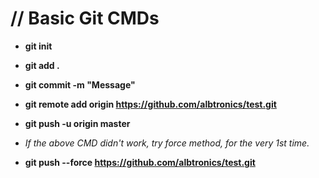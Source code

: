 # // Basic Git CMDs

- **git init**
- **git add .**
- **git commit -m "Message"**
- **git remote add origin https://github.com/albtronics/test.git**
- **git push -u origin master**



- _If the above CMD didn't work, try force method, for the very 1st time._
- **git push --force https://github.com/albtronics/test.git**



